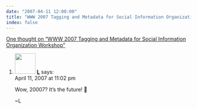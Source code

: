 ```yaml
---
date: "2007-04-11 12:00:00"
title: "WWW 2007 Tagging and Metadata for Social Information Organization Workshop"
index: false
---
```


[One thought on &ldquo;WWW 2007 Tagging and Metadata for Social Information Organization Workshop&rdquo;](/lemire/blog/2007/04-11-www-20007-tagging-and-metadata-for-social-information-organization-workshop)

<ol class="comment-list">
<li id="comment-49236" class="comment even thread-even depth-1">
<div class="comment-author vcard">
<img alt src="https://secure.gravatar.com/avatar/c9086f8f93bed7ac7f970558bbd3ec95?s=56&#038;d=mm&#038;r=g" srcset="https://secure.gravatar.com/avatar/c9086f8f93bed7ac7f970558bbd3ec95?s=112&#038;d=mm&#038;r=g 2x" class="avatar avatar-56 photo" height="56" width="56" decoding="async" /> <b class="fn"><a href="http://www.jinsync.com/" class="url" rel="ugc external nofollow">L</a></b> <span class="says">says:</span> </div>
<div class="comment-metadata"><time datetime="2007-04-11T23:02:54+00:00">April 11, 2007 at 11:02 pm</time></a> </div>
<div class="comment-content">
<p>Wow, 20007? It&rsquo;s the future! 🙂</p>
<p>~L</p>
</div>
</li>
</ol>
